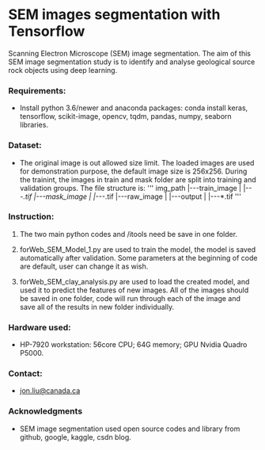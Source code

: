 # SEM images segmentation with Tensorflow

Scanning Electron Microscope (SEM) image segmentation.
The aim of this SEM image segmentation study is to identify and analyse geological source rock objects using deep learning.    


### Requirements: 

* Install python 3.6/newer and anaconda packages: conda install keras, tensorflow, scikit-image, opencv, tqdm, pandas, numpy, seaborn libraries.


### Dataset: 

* The original image is out allowed size limit. The loaded images are used for demonstration purpose, the default image size is 256x256. During the trainint, the images in train and mask folder are split into training and validation groups. The file structure is:
'''
       img_path
       |---train_image
       |   |---*.tif
       |---mask_image
       |   |---*.tif
       |---raw_image
       |   |---output
       |       |---*.tif
'''


### Instruction:

  1. The two main python codes and /itools need be save in one folder.

  2. forWeb_SEM_Model_1.py are used to train the model, the model is saved automatically after validation. Some parameters at the beginning of code are default, user can change it as wish.

  3. forWeb_SEM_clay_analysis.py are used to load the created model, and used it to predict the features of new images. All of the images should be saved in one folder, code will run through each of the image and save all of the results in new folder individually.


### Hardware used: 

* HP-7920 workstation: 56core CPU; 64G memory; GPU Nvidia Quadro P5000.


### Contact: 

* jon.liu@canada.ca


### Acknowledgments

* SEM image segmentation used open source codes and library from github, google, kaggle, csdn blog.


